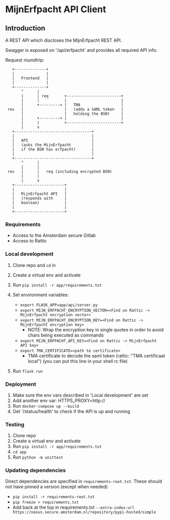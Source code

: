 # MijnErfpacht API Client

## Introduction

A REST API which discloses the MijnErfpacht REST API.

Swagger is exposed on '/api/erfpacht' and provides all required API info.

Request roundtrip:

       +--------------+
       |              |
       |   Frontend   |
       |              |
       +--------------+
           ^      |
           |      | req       +------------------------+
           |      |           |                        |
           |      +---------> |   TMA                  |
     res   |                  |   (adds a SAML token   |
           |                  |   holding the BSN)     |
           |      +---------+ |                        |
           |      |           +------------------------+
           |      v
       +----------------------------------+
       |                                  |
       |   API                            |
       |   (asks the MijnErfpacht         |
       |   if the BSN has erfpacht)       |
       |                                  |
       +----------------------------------+
           ^      |
           |      |
     res   |      |   req (including encrypted BSN)
           |      |
           |      v
       +----------------------+
       |                      |
       |   MijnErfpacht API   |
       |   (responds with     |
       |   boolean)           |
       |                      |
       +----------------------+

### Requirements

- Access to the Amsterdam secure Gitlab
- Access to Rattic

### Local development

1. Clone repo and `cd` in
2. Create a virtual env and activate
3. Run `pip install -r app/requirements.txt`
4. Set environment variables:
   - `export FLASK_APP=app/api/server.py`
   - `export MIJN_ERFPACHT_ENCRYPTION_VECTOR=<Find on Rattic -> MijnErfpacht encryption vector>`
   - `export MIJN_ERFPACHT_ENCRYPTION_KEY=<Find on Rattic -> MijnErfpacht encryption key>`
     - NOTE: Wrap the encryption key in single quotes in order to avoid chars
       being executed as commands
   - `export MIJN_ERFPACHT_API_KEY=<Find on Rattic -> MijnErfpacht API key>`
   - `export TMA_CERTIFICATE=<path to certificate>`
      - TMA certificate to decode the saml token (rattic: "TMA certificaat local")
        (you can put this line in your shell rc file)
    
5. Run `flask run`

### Deployment

1. Make sure the env vars described in 'Local development' are set
2. Add another env var: HTTPS_PROXY=http://<ask someone>
3. Run `docker-compose up --build`
4. Get '/status/health' to check if the API is up and running

### Testing

1. Clone repo
2. Create a virtual env and activate
3. Run `pip install -r app/requirements.txt`
4. `cd app`
5. Run `python -m unittest`

### Updating dependencies
Direct dependencies are specified in `requirements-root.txt`. These should not have pinned a version (except when needed)

* `pip install -r requirements-root.txt`
* `pip freeze > requirements.txt`
* Add back at the top in requirements.txt
 `--extra-index-url https://nexus.secure.amsterdam.nl/repository/pypi-hosted/simple`
